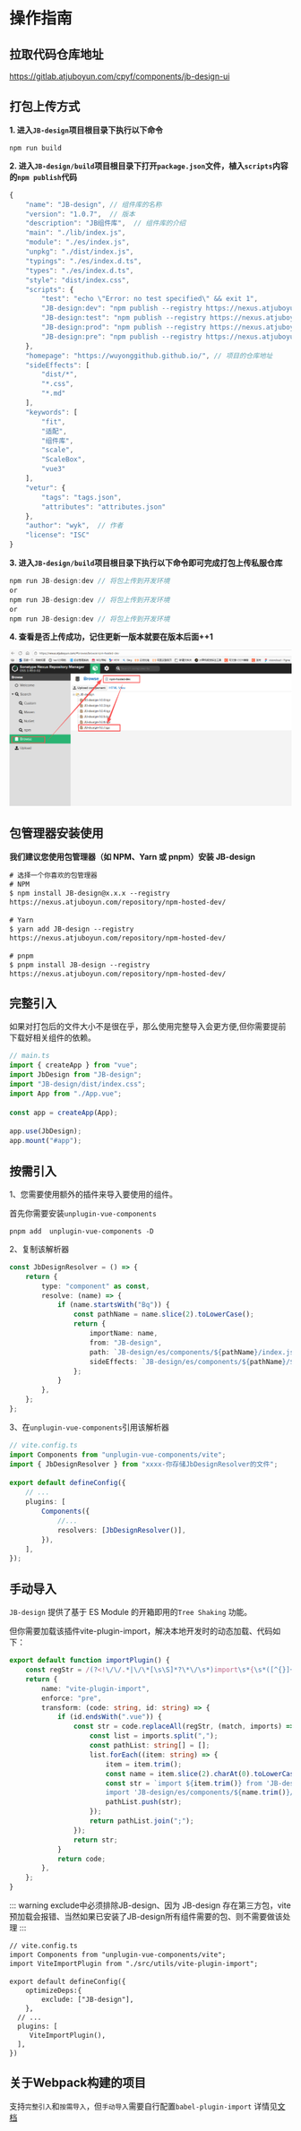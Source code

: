 <!--
 * @Author: wyk
 * @Date: 2024-09-23 09:02:13
 * @LastEditTime: 2024-06-04 18:22:00
 * @Description:
-->

# 操作指南

## 拉取代码仓库地址

https://gitlab.atjuboyun.com/cpyf/components/jb-design-ui

## 打包上传方式

**1. 进入`JB-design`项目根目录下执行以下命令**

```
npm run build
```

**2. 进入`JB-design/build`项目根目录下打开`package.json`文件，植入`scripts`内容的`npm publish`代码**

```ts
{
    "name": "JB-design", // 组件库的名称
    "version": "1.0.7",  // 版本
    "description": "JB组件库",  // 组件库的介绍
    "main": "./lib/index.js",
    "module": "./es/index.js",
    "unpkg": "./dist/index.js",
    "typings": "./es/index.d.ts",
    "types": "./es/index.d.ts",
    "style": "dist/index.css",
    "scripts": {
        "test": "echo \"Error: no test specified\" && exit 1",
        "JB-design:dev": "npm publish --registry https://nexus.atjuboyun.com/repository/npm-hosted-dev/",  // 开发环境
        "JB-design:test": "npm publish --registry https://nexus.atjuboyun.com/repository/npm-hosted-test/",  // 测试环境
        "JB-design:prod": "npm publish --registry https://nexus.atjuboyun.com/repository/npm-hosted/",  // 生产环境
        "JB-design:pre": "npm publish --registry https://nexus.atjuboyun.com/repository/npm-hosted-pre/" // 预发布环境
    },
    "homepage": "https://wuyonggithub.github.io/", // 项目的仓库地址
    "sideEffects": [
        "dist/*",
        "*.css",
        "*.md"
    ],
    "keywords": [
        "fit",
        "适配",
        "组件库",
        "scale",
        "ScaleBox",
        "vue3"
    ],
    "vetur": {
        "tags": "tags.json",
        "attributes": "attributes.json"
    },
    "author": "wyk",  // 作者
    "license": "ISC"
}
```

**3. 进入`JB-design/build`项目根目录下执行以下命令即可完成打包上传私服仓库**

```ts
npm run JB-design:dev // 将包上传到开发环境
or
npm run JB-design:dev // 将包上传到开发环境
or
npm run JB-design:dev // 将包上传到开发环境

```

**4. 查看是否上传成功，记住更新一版本就要在版本后面++1**

![nexus私服仓库是否已经上传](relatedImages/nexus.png)

## 包管理器安装使用

**我们建议您使用包管理器（如 NPM、Yarn 或 pnpm）安装 JB-design**

```
# 选择一个你喜欢的包管理器
# NPM
$ npm install JB-design@x.x.x --registry https://nexus.atjuboyun.com/repository/npm-hosted-dev/

# Yarn
$ yarn add JB-design --registry https://nexus.atjuboyun.com/repository/npm-hosted-dev/

# pnpm
$ pnpm install JB-design --registry https://nexus.atjuboyun.com/repository/npm-hosted-dev/

```

## 完整引入

如果对打包后的文件大小不是很在乎，那么使用完整导入会更方便,但你需要提前下载好相关组件的依赖。

```ts
// main.ts
import { createApp } from "vue";
import JbDesign from "JB-design";
import "JB-design/dist/index.css";
import App from "./App.vue";

const app = createApp(App);

app.use(JbDesign);
app.mount("#app");
```

## 按需引入

1、您需要使用额外的插件来导入要使用的组件。

首先你需要安装`unplugin-vue-components`

```shell
pnpm add  unplugin-vue-components -D
```

2、复制该解析器

```ts
const JbDesignResolver = () => {
    return {
        type: "component" as const,
        resolve: (name) => {
            if (name.startsWith("Bq")) {
                const pathName = name.slice(2).toLowerCase();
                return {
                    importName: name,
                    from: "JB-design",
                    path: `JB-design/es/components/${pathName}/index.js`,
                    sideEffects: `JB-design/es/components/${pathName}/${name.slice(2)}.css`,
                };
            }
        },
    };
};
```

3、在`unplugin-vue-components`引用该解析器

```ts
// vite.config.ts
import Components from "unplugin-vue-components/vite";
import { JbDesignResolver } from "xxxx-你存储JbDesignResolver的文件";

export default defineConfig({
    // ...
    plugins: [
        Components({
            //...
            resolvers: [JbDesignResolver()],
        }),
    ],
});
```

## 手动导入

`JB-design` 提供了基于 ES Module 的开箱即用的`Tree Shaking` 功能。

但你需要加载该插件vite-plugin-import，解决本地开发时的动态加载、代码如下：

```ts
export default function importPlugin() {
    const regStr = /(?<!\/\/.*|\/\*[\s\S]*?\*\/\s*)import\s*{\s*([^{}]+)\s*}\s*from\s*['"]JB-design['"]/g;
    return {
        name: "vite-plugin-import",
        enforce: "pre",
        transform: (code: string, id: string) => {
            if (id.endsWith(".vue")) {
                const str = code.replaceAll(regStr, (match, imports) => {
                    const list = imports.split(",");
                    const pathList: string[] = [];
                    list.forEach((item: string) => {
                        item = item.trim();
                        const name = item.slice(2).charAt(0).toLowerCase() + item.slice(3);
                        const str = `import ${item.trim()} from 'JB-design/es/components/${name.trim()}';
                        import 'JB-design/es/components/${name.trim()}/${item.trim().slice(2)}.css'`;
                        pathList.push(str);
                    });
                    return pathList.join(";");
                });
                return str;
            }
            return code;
        },
    };
}
```

::: warning
exclude中必须排除JB-design、因为 JB-design 存在第三方包，vite预加载会报错、当然如果已安装了JB-design所有组件需要的包、则不需要做该处理
:::

```ts{7}
// vite.config.ts
import Components from "unplugin-vue-components/vite";
import ViteImportPlugin from "./src/utils/vite-plugin-import";

export default defineConfig({
    optimizeDeps:{
        exclude: ["JB-design"],
    },
  // ...
  plugins: [
     ViteImportPlugin(),
  ],
})

```

## 关于Webpack构建的项目

支持`完整引入`和`按需导入`，但`手动导入`需要自行配置`babel-plugin-import` 详情见[文档](https://www.npmjs.com/package/babel-plugin-import)
